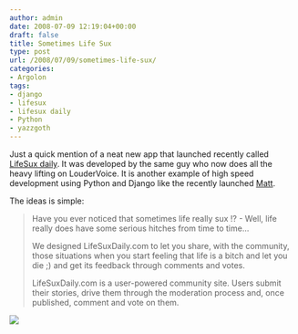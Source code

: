 ```yaml
---
author: admin
date: 2008-07-09 12:19:04+00:00
draft: false
title: Sometimes Life Sux
type: post
url: /2008/07/09/sometimes-life-sux/
categories:
- Argolon
tags:
- django
- lifesux
- lifesux daily
- Python
- yazzgoth
---
```


Just a quick mention of a neat new app that launched recently called [LifeSux daily](http://lifesuxdaily.com). It was developed by the same guy who now does all the heavy lifting on LouderVoice. It is another example of high speed development using Python and Django like the recently launched [Matt](http://www.themattinator.com/).

The ideas is simple:


<blockquote>Have you ever noticed that sometimes life really sux !? - Well, life really does have some serious hitches from time to time...

We designed LifeSuxDaily.com to let you share, with the community, those situations when you start feeling that life is a bitch and let you die ;) and get its feedback through comments and votes.

LifeSuxDaily.com is a user-powered community site. Users submit their stories, drive them through the moderation process and, once published, comment and vote on them.</blockquote>


[![](https://argolon.com/wp-content/uploads/2008/07/lifesux.jpg)
](https://argolon.com/wp-content/uploads/2008/07/lifesux.jpg)
